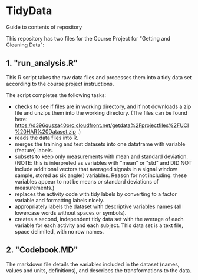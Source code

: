 TidyData
========

Guide to contents of repository 

This repository has two files for the Course Project for "Getting and Cleaning Data":

## 1.  "run_analysis.R"  
  
This R script takes the raw data files and processes them into a tidy data set according to the course project instructions.

The script completes the following tasks:
* checks to see if files are in working directory, and if not downloads a zip file and unzips them into the working directory.  (The files can be found here: https://d396qusza40orc.cloudfront.net/getdata%2Fprojectfiles%2FUCI%20HAR%20Dataset.zip .)
* reads the data files into R.
* merges the training and test datasets into one dataframe with variable (feature) labels.
* subsets to keep only measurements with mean and standard deviation.  (NOTE: this is interpreted as variables with "mean" or "std" and DID NOT include additional vectors that averaged signals in a signal window sample, stored as six angle() variables. Reason for not including: these variables appear to not be means or standard deviations of measurements.)
* replaces the activity code with tidy labels by converting to a factor variable and formatting labels nicely.
* appropriately labels the dataset with descriptive variables names (all lowercase words without spaces or symbols).
* creates a second, independent tidy data set with the average of each variable for each activity and each subject.  This data set is a text file, space delimited, with no row names.

## 2.  "Codebook.MD" 

The markdown file details the variables included in the dataset (names, values and units, definitions), and describes the transformations to the data.
